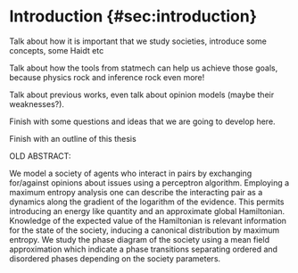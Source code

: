 
# Introduction {#sec:introduction}

Talk about how it is important that we study societies, introduce some concepts, some Haidt etc

Talk about how the tools from statmech can help us achieve those goals, because physics rock and inference rock even more!

Talk about previous works, even talk about opinion models (maybe their weaknesses?).

Finish with some questions and ideas that we are going to develop here.

Finish with an outline of this thesis

OLD ABSTRACT:

We model a society of agents who interact in pairs by exchanging for/against opinions about issues using a perceptron algorithm. Employing a maximum entropy analysis one can describe the interacting pair as a dynamics along the gradient of the logarithm of the evidence. This permits introducing an energy like quantity and an approximate global Hamiltonian. Knowledge of the expected value of the Hamiltonian is relevant information for the state of the society, inducing a canonical distribution by maximum entropy. We study the phase diagram of the society using a mean field approximation which indicate a phase transitions separating ordered and disordered phases depending on the society parameters.
